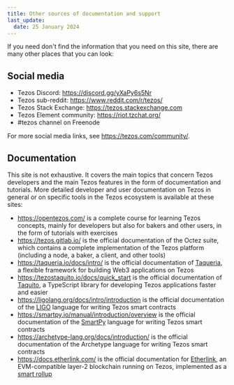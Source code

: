 ```yaml
---
title: Other sources of documentation and support
last_update:
  date: 25 January 2024
---
```


If you need don't find the information that you need on this site, there are many other places that you can look:

## Social media

- Tezos Discord: https://discord.gg/yXaPy6s5Nr
- Tezos sub-reddit: https://www.reddit.com/r/tezos/
- Tezos Stack Exchange: https://tezos.stackexchange.com
- Tezos Element community: https://riot.tzchat.org/
- #tezos channel on Freenode

For more social media links, see https://tezos.com/community/.

## Documentation

This site is not exhaustive. It covers the main topics that concern Tezos developers and the main Tezos features in the form of documentation and tutorials.
More detailed developer and user documentation on Tezos in general or on specific tools in the Tezos ecosystem is available at these sites:

- https://opentezos.com/ is a complete course for learning Tezos concepts, mainly for developers but also for bakers and other users, in the form of tutorials with exercises
- https://tezos.gitlab.io/ is the official documentation of the Octez suite, which contains a complete implementation of the Tezos platform (including a node, a baker, a client, and other tools)
- https://taqueria.io/docs/intro/ is the official documentation of [Taqueria](https://taqueria.io/), a flexible framework for building Web3 applications on Tezos
- https://tezostaquito.io/docs/quick_start is the official documentation of [Taquito](https://tezostaquito.io/), a TypeScript library for developing Tezos applications faster and easier
- https://ligolang.org/docs/intro/introduction is the official documentation of the [LIGO](https://ligolang.org/) language for writing Tezos smart contracts
- https://smartpy.io/manual/introduction/overview is the official documentation of the [SmartPy](https://smartpy.io/) language for writing Tezos smart contracts
- https://archetype-lang.org/docs/introduction/ is the official documentation of the Archetype language for writing Tezos smart contracts
- https://docs.etherlink.com/ is the official documentation for [Etherlink](https://www.etherlink.com), an EVM-compatible layer-2 blockchain running on Tezos, implemented as a [smart rollup](../architecture/smart-rollups)
